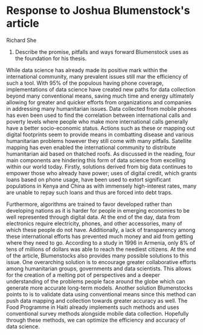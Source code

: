 # Response to Joshua Blumenstock's article

Richard She

1. Describe the promise, pitfalls and ways forward Blumenstock uses as the foundation for his thesis.

  While data science has already made its positive mark within the international community, many prevalent issues still mar the efficiency of such a tool. With 95% of the populous having phone coverage, implementations of data science have created new paths for data collection beyond many conventional means, saving much time and energy ultimately allowing for greater and quicker efforts from organizations and companies in addressing many humanitarian issues. Data collected from mobile phones has even been used to find the correlation between international calls and poverty levels where people who make more international calls generally have a better socio-economic status. Actions such as these or mapping out digital footprints seem to provide means in combatting disease and various humanitarian problems however they still come with many pitfalls. Satellite mapping has even enabled the international community to distribute humanitarian aid based on thatched roofs. As discussed in the reading, four main components are hindering this form of data science from excelling within our world today. Firstly, solutions derived from big data continues to empower those who already have power; uses of digital credit, which grants loans based on phone usage, have been used to extort significant populations in Kenya and China as with immensely high-interest rates, many are unable to repay such loans and thus are forced into debt traps. 
  
  Furthermore, algorithms are trained to favor developed rather than developing nations as it is harder for people in emerging economies to be well represented through digital data. At the end of the day, data from electronics require electricity, phones, and other accessories, many of which these people do not have. Additionally, a lack of transparency among these international efforts has prevented much money and aid from getting where they need to go. According to a study in 1996 in Armenia, only 8% of tens of millions of dollars was able to reach the neediest citizens. At the end of the article, Blumenstocks also provides many possible solutions to this issue. One overarching solution is to encourage greater collaborative efforts among humanitarian groups, governments and data scientists. This allows for the creation of a melting pot of perspectives and a deeper understanding of the problems people face around the globe which can generate more accurate long-term models. Another solution Blumenstocks points to is to validate data using conventional means since this method can push data mapping and collection towards greater accuracy as well. The Food Programme in Haiti already implements such methods and uses conventional survey methods alongside mobile data collection.  Hopefully through these methods, we can optimize the efficiency and accuracy of data science.
